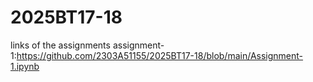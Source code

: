 # 2025BT17-18
links of the assignments
assignment-1:https://github.com/2303A51155/2025BT17-18/blob/main/Assignment-1.ipynb
